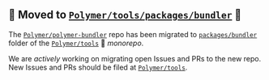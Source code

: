 ## 🚨 Moved to [`Polymer/tools/packages/bundler`][1] 🚨

The [`Polymer/polymer-bundler`][2] repo has been migrated to [`packages/bundler`][1] folder of the [`Polymer/tools`][3] 🚝  *monorepo*.

We are *actively* working on migrating open Issues and PRs to the new repo. New Issues and PRs should be filed at [`Polymer/tools`][3].

[1]: https://github.com/Polymer/tools/tree/master/packages/bundler
[2]: https://github.com/Polymer/polymer-bundler
[3]: https://github.com/Polymer/tools

